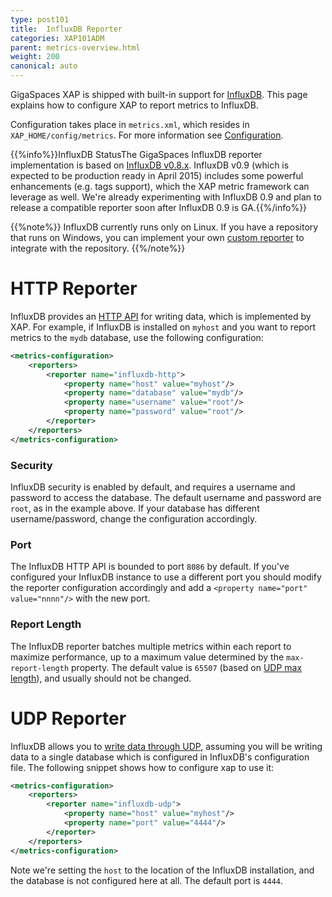 ```yaml
---
type: post101
title:  InfluxDB Reporter
categories: XAP101ADM
parent: metrics-overview.html
weight: 200
canonical: auto
---
```


GigaSpaces XAP is shipped with built-in support for [InfluxDB](http://influxdb.com/). This page explains how to configure XAP to report metrics to InfluxDB. 

Configuration takes place in `metrics.xml`, which resides in `XAP_HOME/config/metrics`. For more information see [Configuration](./metrics-configuration.html).

{{%info%}}InfluxDB StatusThe GigaSpaces InfluxDB reporter implementation is based on [InfluxDB v0.8.x](http://influxdb.com/docs/v0.8/). InfluxDB v0.9 (which is expected to be production ready in April 2015) includes some powerful enhancements (e.g. tags support), which the XAP metric framework can leverage as well. We're already experimenting with InfluxDB 0.9 and plan to release a compatible reporter soon after InfluxDB 0.9 is GA.{{%/info%}}


{{%note%}}
InfluxDB currently runs only on Linux. If you have a repository that runs on Windows, you can implement your own [custom reporter](./metrics-custom-reporter.html) to integrate with the repository.
{{%/note%}}


# HTTP Reporter

InfluxDB provides an [HTTP API](http://influxdb.com/docs/v0.8/api/reading_and_writing_data.html#writing-data-through-http) for writing data, which is implemented by XAP. For example, if InfluxDB is installed on `myhost` and you want to report metrics to the `mydb` database, use the following configuration:


```xml
<metrics-configuration>
    <reporters>
        <reporter name="influxdb-http">
            <property name="host" value="myhost"/>
            <property name="database" value="mydb"/>
            <property name="username" value="root"/>
            <property name="password" value="root"/>
        </reporter>
    </reporters>
</metrics-configuration>
```

### Security

InfluxDB security is enabled by default, and requires a username and password to access the database. The default username and password are `root`, as in the example above. If your database has different username/password, change the configuration accordingly.

### Port

The InfluxDB HTTP API is bounded to port `8086` by default. If you've configured your InfluxDB instance to use a different port you should modify the reporter configuration accordingly and add a `<property name="port" value="nnnn"/>` with the new port.


### Report Length

The InfluxDB reporter batches multiple metrics within each report to maximize performance, up to a maximum value determined by the `max-report-length` property. The default value is `65507` (based on [UDP max length](http://en.wikipedia.org/wiki/User_Datagram_Protocol)), and usually should not be changed. 

# UDP Reporter

InfluxDB allows you to [write data through UDP](http://influxdb.com/docs/v0.8/api/reading_and_writing_data.html#writing-data-through-json-+-udp), assuming you will be writing data to a single database which is configured in InfluxDB's configuration file. The following snippet shows how to configure xap to use it:


```xml
<metrics-configuration>
    <reporters>
        <reporter name="influxdb-udp">
            <property name="host" value="myhost"/>
            <property name="port" value="4444"/>
        </reporter>
    </reporters>
</metrics-configuration>
```

Note we're setting the `host` to the location of the InfluxDB installation, and the database is not configured here at all. The default port is `4444`.

